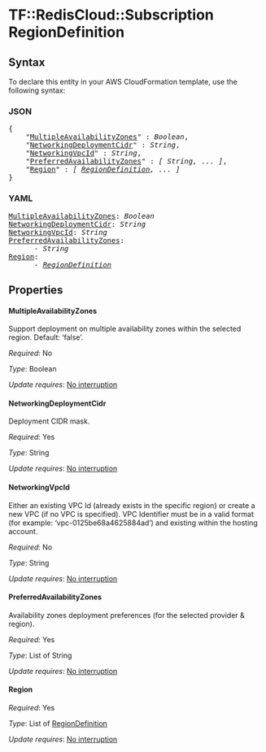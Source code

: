 # TF::RedisCloud::Subscription RegionDefinition

## Syntax

To declare this entity in your AWS CloudFormation template, use the following syntax:

### JSON

<pre>
{
    "<a href="#multipleavailabilityzones" title="MultipleAvailabilityZones">MultipleAvailabilityZones</a>" : <i>Boolean</i>,
    "<a href="#networkingdeploymentcidr" title="NetworkingDeploymentCidr">NetworkingDeploymentCidr</a>" : <i>String</i>,
    "<a href="#networkingvpcid" title="NetworkingVpcId">NetworkingVpcId</a>" : <i>String</i>,
    "<a href="#preferredavailabilityzones" title="PreferredAvailabilityZones">PreferredAvailabilityZones</a>" : <i>[ String, ... ]</i>,
    "<a href="#region" title="Region">Region</a>" : <i>[ <a href="regiondefinition.md">RegionDefinition</a>, ... ]</i>
}
</pre>

### YAML

<pre>
<a href="#multipleavailabilityzones" title="MultipleAvailabilityZones">MultipleAvailabilityZones</a>: <i>Boolean</i>
<a href="#networkingdeploymentcidr" title="NetworkingDeploymentCidr">NetworkingDeploymentCidr</a>: <i>String</i>
<a href="#networkingvpcid" title="NetworkingVpcId">NetworkingVpcId</a>: <i>String</i>
<a href="#preferredavailabilityzones" title="PreferredAvailabilityZones">PreferredAvailabilityZones</a>: <i>
      - String</i>
<a href="#region" title="Region">Region</a>: <i>
      - <a href="regiondefinition.md">RegionDefinition</a></i>
</pre>

## Properties

#### MultipleAvailabilityZones

Support deployment on multiple availability zones within the selected region. Default: ‘false’.

_Required_: No

_Type_: Boolean

_Update requires_: [No interruption](https://docs.aws.amazon.com/AWSCloudFormation/latest/UserGuide/using-cfn-updating-stacks-update-behaviors.html#update-no-interrupt)

#### NetworkingDeploymentCidr

Deployment CIDR mask.

_Required_: Yes

_Type_: String

_Update requires_: [No interruption](https://docs.aws.amazon.com/AWSCloudFormation/latest/UserGuide/using-cfn-updating-stacks-update-behaviors.html#update-no-interrupt)

#### NetworkingVpcId

Either an existing VPC Id (already exists in the specific region) or create a new VPC
(if no VPC is specified). VPC Identifier must be in a valid format (for example: ‘vpc-0125be68a4625884ad’) and existing
within the hosting account.

_Required_: No

_Type_: String

_Update requires_: [No interruption](https://docs.aws.amazon.com/AWSCloudFormation/latest/UserGuide/using-cfn-updating-stacks-update-behaviors.html#update-no-interrupt)

#### PreferredAvailabilityZones

Availability zones deployment preferences (for the selected provider & region).

_Required_: Yes

_Type_: List of String

_Update requires_: [No interruption](https://docs.aws.amazon.com/AWSCloudFormation/latest/UserGuide/using-cfn-updating-stacks-update-behaviors.html#update-no-interrupt)

#### Region

_Required_: Yes

_Type_: List of <a href="regiondefinition.md">RegionDefinition</a>

_Update requires_: [No interruption](https://docs.aws.amazon.com/AWSCloudFormation/latest/UserGuide/using-cfn-updating-stacks-update-behaviors.html#update-no-interrupt)

